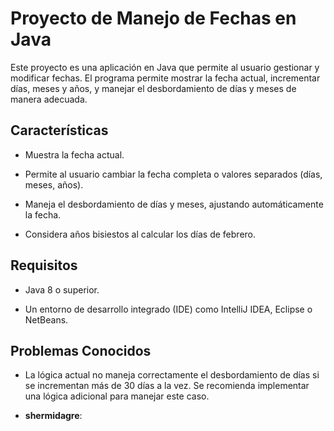 # Proyecto de Manejo de Fechas en Java


Este proyecto es una aplicación en Java que permite al usuario gestionar y modificar fechas. El programa permite mostrar la fecha actual, incrementar días, meses y años, y manejar el desbordamiento de días y meses de manera adecuada.


## Características


- Muestra la fecha actual.

- Permite al usuario cambiar la fecha completa o valores separados (días, meses, años).

- Maneja el desbordamiento de días y meses, ajustando automáticamente la fecha.

- Considera años bisiestos al calcular los días de febrero.


## Requisitos


- Java 8 o superior.

- Un entorno de desarrollo integrado (IDE) como IntelliJ IDEA, Eclipse o NetBeans.
## Problemas Conocidos


- La lógica actual no maneja correctamente el desbordamiento de días si se incrementan más de 30 días a la vez. Se recomienda implementar una lógica adicional para manejar este caso.


- **shermidagre**: 